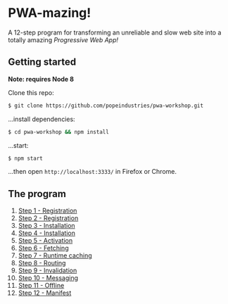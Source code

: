 # PWA-mazing!

A 12-step program for transforming an unreliable and slow web site into a totally amazing *Progressive Web App!*

## Getting started

**Note: requires Node 8**

Clone this repo:

```bash
$ git clone https://github.com/popeindustries/pwa-workshop.git
```

...install dependencies:

```bash
$ cd pwa-workshop && npm install
```

...start:

```bash
$ npm start
```

...then open `http://localhost:3333/` in Firefox or Chrome.

## The program

1. [Step 1 - Registration](https://github.com/popeindustries/pwa-workshop/blob/master/step1/README.md)
2. [Step 2 - Registration](https://github.com/popeindustries/pwa-workshop/blob/master/step2/README.md)
3. [Step 3 - Installation](https://github.com/popeindustries/pwa-workshop/blob/master/step3/README.md)
4. [Step 4 - Installation](https://github.com/popeindustries/pwa-workshop/blob/master/step4/README.md)
5. [Step 5 - Activation](https://github.com/popeindustries/pwa-workshop/blob/master/step5/README.md)
6. [Step 6 - Fetching](https://github.com/popeindustries/pwa-workshop/blob/master/step6/README.md)
7. [Step 7 - Runtime caching](https://github.com/popeindustries/pwa-workshop/blob/master/step7/README.md)
8. [Step 8 - Routing](https://github.com/popeindustries/pwa-workshop/blob/master/step8/README.md)
9. [Step 9 - Invalidation](https://github.com/popeindustries/pwa-workshop/blob/master/step9/README.md)
10. [Step 10 - Messaging](https://github.com/popeindustries/pwa-workshop/blob/master/step10/README.md)
11. [Step 11 - Offline](https://github.com/popeindustries/pwa-workshop/blob/master/step11/README.md)
12. [Step 12 - Manifest](https://github.com/popeindustries/pwa-workshop/blob/master/step12/README.md)